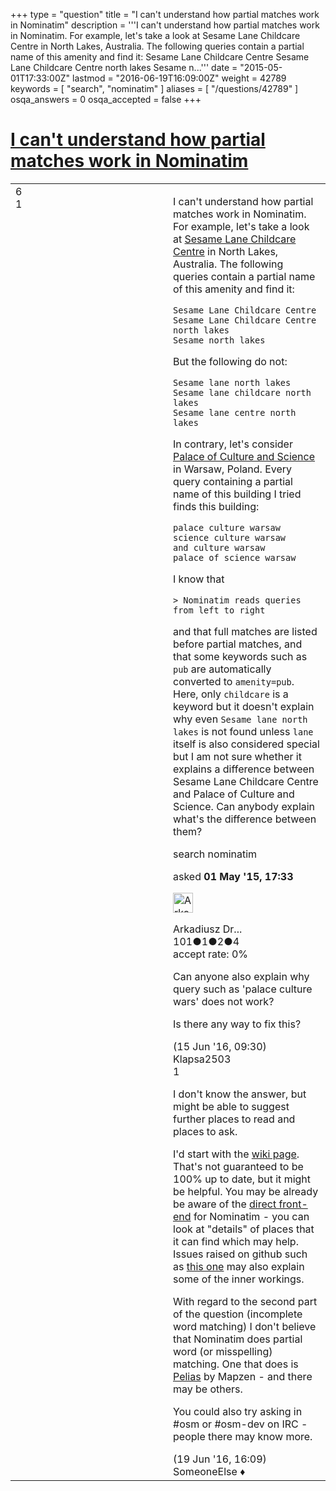 +++
type = "question"
title = "I can&#x27;t understand how partial matches work in Nominatim"
description = '''I can&#x27;t understand how partial matches work in Nominatim. For example, let&#x27;s take a look at Sesame Lane Childcare Centre in North Lakes, Australia. The following queries contain a partial name of this amenity and find it: Sesame Lane Childcare Centre Sesame Lane Childcare Centre north lakes Sesame n...'''
date = "2015-05-01T17:33:00Z"
lastmod = "2016-06-19T16:09:00Z"
weight = 42789
keywords = [ "search", "nominatim" ]
aliases = [ "/questions/42789" ]
osqa_answers = 0
osqa_accepted = false
+++

<div class="headNormal">

# [I can't understand how partial matches work in Nominatim](/questions/42789/i-cant-understand-how-partial-matches-work-in-nominatim)

</div>

<div id="main-body">

<div id="askform">

<table id="question-table" style="width:100%;">
<colgroup>
<col style="width: 50%" />
<col style="width: 50%" />
</colgroup>
<tbody>
<tr>
<td style="width: 30px; vertical-align: top"><div class="vote-buttons">
<span id="post-42789-upvote" class="ajax-command post-vote up" rel="nofollow" title="I like this post (click again to cancel)"> </span>
<div id="post-42789-score" class="post-score" title="current number of votes">
6
</div>
<span id="post-42789-downvote" class="ajax-command post-vote down" rel="nofollow" title="I dont like this post (click again to cancel)"> </span> <span id="favorite-mark" class="ajax-command favorite-mark" rel="nofollow" title="mark/unmark this question as favorite (click again to cancel)"> </span>
<div id="favorite-count" class="favorite-count">
1
</div>
</div></td>
<td><div id="item-right">
<div class="question-body">
<p>I can't understand how partial matches work in Nominatim. For example, let's take a look at <a href="https://www.openstreetmap.org/way/242174537">Sesame Lane Childcare Centre</a> in North Lakes, Australia. The following queries contain a partial name of this amenity and find it:</p>
<pre><code>Sesame Lane Childcare Centre
Sesame Lane Childcare Centre north lakes
Sesame north lakes</code></pre>
<p>But the following do not:</p>
<pre><code>Sesame lane north lakes
Sesame lane childcare north lakes
Sesame lane centre north lakes</code></pre>
<p>In contrary, let's consider <a href="https://www.openstreetmap.org/way/7305241">Palace of Culture and Science</a> in Warsaw, Poland. Every query containing a partial name of this building I tried finds this building:</p>
<pre><code>palace culture warsaw
science culture warsaw
and culture warsaw
palace of science warsaw</code></pre>
<p>I know that</p>
<pre><code>&gt; Nominatim reads queries from left to right</code></pre>
<p>and that full matches are listed before partial matches, and that some keywords such as <code>pub</code> are automatically converted to <code>amenity=pub</code>. Here, only <code>childcare</code> is a keyword but it doesn't explain why even <code>Sesame lane north lakes</code> is not found unless <code>lane</code> itself is also considered special but I am not sure whether it explains a difference between Sesame Lane Childcare Centre and Palace of Culture and Science. Can anybody explain what's the difference between them?</p>
</div>
<div id="question-tags" class="tags-container tags">
<span class="post-tag tag-link-search" rel="tag" title="see questions tagged &#39;search&#39;">search</span> <span class="post-tag tag-link-nominatim" rel="tag" title="see questions tagged &#39;nominatim&#39;">nominatim</span>
</div>
<div id="question-controls" class="post-controls">
&#10;</div>
<div class="post-update-info-container">
<div class="post-update-info post-update-info-user">
<p>asked <strong>01 May '15, 17:33</strong></p>
<img src="https://secure.gravatar.com/avatar/5edb551a82994509450e19fef57cffe5?s=32&amp;d=identicon&amp;r=g" class="gravatar" width="32" height="32" alt="Arkadiusz%20Drabczyk&#39;s gravatar image" />
<p><span>Arkadiusz Dr...</span><br />
<span class="score" title="101 reputation points">101</span><span title="1 badges"><span class="badge1">●</span><span class="badgecount">1</span></span><span title="2 badges"><span class="silver">●</span><span class="badgecount">2</span></span><span title="4 badges"><span class="bronze">●</span><span class="badgecount">4</span></span><br />
<span class="accept_rate" title="Rate of the user&#39;s accepted answers">accept rate:</span> <span title="Arkadiusz Drabczyk has no accepted answers">0%</span></p>
</div>
</div>
<div id="comments-container-42789" class="comments-container">
<span id="50212"></span>
<div id="comment-50212" class="comment">
<div id="post-50212-score" class="comment-score">
&#10;</div>
<div class="comment-text">
<p>Can anyone also explain why query such as 'palace culture wars' does not work?</p>
<p>Is there any way to fix this?</p>
</div>
<div id="comment-50212-info" class="comment-info">
<span class="comment-age">(15 Jun '16, 09:30)</span> <span class="comment-user userinfo">Klapsa2503</span>
</div>
</div>
<span id="50312"></span>
<div id="comment-50312" class="comment">
<div id="post-50312-score" class="comment-score">
1
</div>
<div class="comment-text">
<p>I don't know the answer, but might be able to suggest further places to read and places to ask.</p>
<p>I'd start with the <a href="https://wiki.openstreetmap.org/wiki/Nominatim">wiki page</a>. That's not guaranteed to be 100% up to date, but it might be helpful. You may be already be aware of the <a href="http://nominatim.openstreetmap.org/search.php?q=Sesame+Lane+Childcare+Centre&amp;polygon=1&amp;viewbox=">direct front-end</a> for Nominatim - you can look at "details" of places that it can find which may help. Issues raised on github such as <a href="https://github.com/twain47/Nominatim/issues/415">this one</a> may also explain some of the inner workings.</p>
<p>With regard to the second part of the question (incomplete word matching) I don't believe that Nominatim does partial word (or misspelling) matching. One that does is <a href="https://mapzen.com/projects/search/?query=&amp;endpoint=autocomplete&amp;lng=-0.12257&amp;lat=51.49667&amp;zoom=12">Pelias</a> by Mapzen - and there may be others.</p>
<p>You could also try asking in #osm or #osm-dev on IRC - people there may know more.</p>
</div>
<div id="comment-50312-info" class="comment-info">
<span class="comment-age">(19 Jun '16, 16:09)</span> <span class="comment-user userinfo">SomeoneElse ♦</span>
</div>
</div>
</div>
<div id="comment-tools-42789" class="comment-tools">
&#10;</div>
<div class="clear">
&#10;</div>
<div id="comment-42789-form-container" class="comment-form-container">
&#10;</div>
<div class="clear">
&#10;</div>
</div></td>
</tr>
</tbody>
</table>

</div>

</div>

